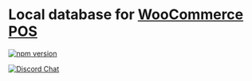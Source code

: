 # Local database for [WooCommerce POS](https://wcpos.com)

[![npm version](https://badge.fury.io/js/@wcpos%2Fdatabase.svg)](https://badge.fury.io/js/@wcpos%2Fdatabase)

[![Discord Chat](https://img.shields.io/discord/711884517081612298?color=%237289DA&label=WCPOS&logo=discord&logoColor=white)](https://wcpos.com/discord)